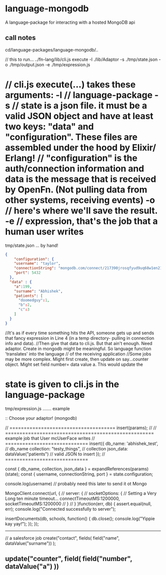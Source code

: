 # language-mongodb
A language-package for interacting with a hosted MongoDB api


## call notes
cd/language-packages/language-mongodb/..

// this to run...
../fn-lang/lib/cli.js execute -l ./lib/Adaptor -s ./tmp/state.json -o ./tmp/output.json -e ./tmp/expression.js

// cli.js execute(...) takes these arguments:
-l // language-package
-s // state is a json file. it must be a valid JSON object and have at least two keys: "data" and "configuration". These files are assembled under the hood by Elixir/ Erlang!
      // "configuration" is the auth/connection information and data is the message that is received by OpenFn. (Not pulling data from other systems, receiving events)
-o // here's where we'll save the result.
-e // expression, that's the job that a human user writes
==================================================================================================================================
tmp/state.json       ... by hand!
```json
{
	"configuration": {
  	"username": "taylor",
    "connectionString": "mongodb.com/connect/217390jrosqfyud9uq68w1en213@!#21321rfwqdsqds",
    "port": 5432
  },
  "data" : {
  	"a":199,
    "surname": "Abhishek",
    "patients": [
      "doomedguy":1,
      "b":2,
      "c":3
    ]
  }
}
```

//It's as if every time something hits the API, someone gets up and sends that fancy expression in Line 4 (in a temp directory- pulling in connection info and data).
//Then give that data to cli.js. But that ain't enough. Need adaptor. Create in mongodb might be meaningful. So language function 'translates' into the language
// of the receiving application
//Some jobs may be more complex. Might first create, then update on say...counter object. Might set field number= data value a. This would update the

state is given to cli.js in the language-package
=================================================================================================================================
tmp/expression.js ....... example

:: Choose your adaptor! (mongodb)

// =====================================
insert(params);
//
// ====================================================
example job that User mcUserFace writes
// =============================
insert({
  db_name: 'abhishek_test', // db_name
  collection: "testy_things", // collection
  json_data: dataValue("patients") // valid JSON to insert
});
// =============================

const { db_name, collection, json_data } = expandReferences(params)(state);
const { username, connectionString, port } = state.configuration;

console.log(username) // probably need this later to send it ot Mongo



MongoClient.connect(url, {
  // server: {
    // socketOptions: {
      // Setting a Very Long ten minute timeout...
      connectTimeoutMS:1200000,
      socketTimeoutMS:1200000
    // }
  // }
}function(err, db) {
  assert.equal(null, err);
  console.log("Connected successfully to server");

  insertDocuments(db, schools, function() {
    db.close();
    console.log("Yippie kay yay!");
  });
});


----------------------------------------------------------
// a salesforce job
create("contact", fields(
	field("name", dataValue("surname"))
);

update("counter", field(
	field("number", dataValue("a")
))
----------------------------------------------------------
